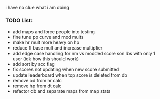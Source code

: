 i have no clue what i am doing
### TODO List:
- add maps and force people into testing
- fine tune pp curve and mod mults
- make hr mult more heavy on hp
- reduce fl base mult and increase multiplier
- add edge case handling for nm vs modded score son lbs with only 1 user (idk how this should work)
- add sort by acc flag
- fix scores not updating when new score submitted
- update leaderboard when top score is deleted from db
- remove od from hr calc
- remove hp from dt calc
- refactor db and separate maps from map stats